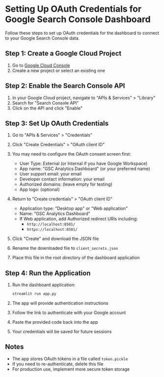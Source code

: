 # Setting Up OAuth Credentials for Google Search Console Dashboard

Follow these steps to set up OAuth credentials for the dashboard to connect to your Google Search Console data.

## Step 1: Create a Google Cloud Project

1. Go to [Google Cloud Console](https://console.cloud.google.com/)
2. Create a new project or select an existing one

## Step 2: Enable the Search Console API

1. In your Google Cloud project, navigate to "APIs & Services" > "Library"
2. Search for "Search Console API"
3. Click on the API and click "Enable"

## Step 3: Set Up OAuth Credentials

1. Go to "APIs & Services" > "Credentials"
2. Click "Create Credentials" > "OAuth client ID"
3. You may need to configure the OAuth consent screen first:
   - User Type: External (or Internal if you have Google Workspace)
   - App name: "GSC Analytics Dashboard" (or your preferred name)
   - User support email: your email
   - Developer contact information: your email
   - Authorized domains: (leave empty for testing)
   - App logo: (optional)

4. Return to "Create credentials" > "OAuth client ID"
   - Application type: "Desktop app" or "Web application"
   - Name: "GSC Analytics Dashboard"
   - If Web application, add Authorized redirect URIs including:
     - `http://localhost:8501/`
     - `https://localhost:8501/`

5. Click "Create" and download the JSON file
6. Rename the downloaded file to `client_secrets.json`
7. Place this file in the root directory of the dashboard application

## Step 4: Run the Application

1. Run the dashboard application:
   ```bash
   streamlit run app.py
   ```

2. The app will provide authentication instructions
3. Follow the link to authenticate with your Google account
4. Paste the provided code back into the app
5. Your credentials will be saved for future sessions

## Notes

- The app stores OAuth tokens in a file called `token.pickle`
- If you need to re-authenticate, delete this file
- For production use, implement more secure token storage
